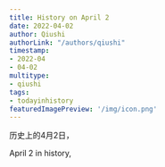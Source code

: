 ```yaml
---
title: History on April 2
date: 2022-04-02
author: Qiushi 
authorLink: "/authors/qiushi"
timestamp: 
- 2022-04
- 04-02
multitype: 
- qiushi
tags: 
- todayinhistory
featuredImagePreview: '/img/icon.png'
---
```









历史上的4月2日，

April 2 in history, 

<!--more-->

